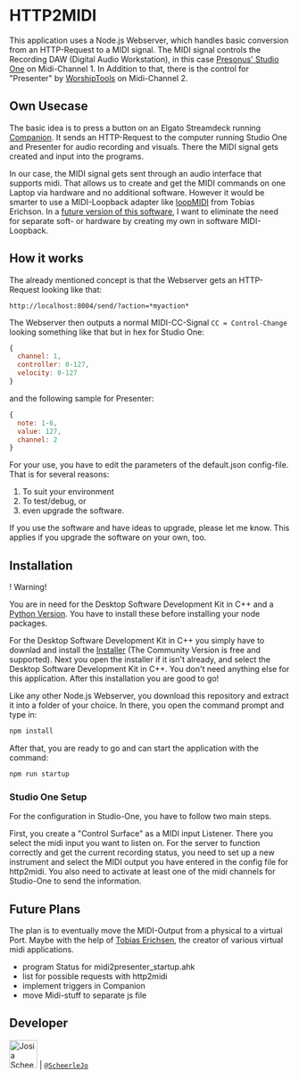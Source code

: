 # HTTP2MIDI

This application uses a Node.js Webserver, which handles basic conversion from an HTTP-Request to a MIDI signal.
The MIDI signal controls the Recording DAW (Digital Audio Workstation), in this case [Presonus' Studio One](https://www.presonus.com/products/Studio-One) on Midi-Channel 1. In Addition to that, there is the control for "Presenter" by [WorshipTools](https://www.worshiptools.com/en-us) on Midi-Channel 2.

## Own Usecase

The basic idea is to press a button on an Elgato Streamdeck running [Companion](https://github.com/bitfocus/companion). It sends an HTTP-Request to the computer running Studio One and Presenter for audio recording and visuals. There the MIDI signal gets created and input into the programs.

In our case, the MIDI signal gets sent through an audio interface that supports midi. That allows us to create and get the MIDI commands on one Laptop via hardware and no additional software.
However it would be smarter to use a MIDI-Loopback adapter like [loopMIDI](https://www.tobias-erichsen.de/software/loopmidi.html) from Tobias Erichson.
In a [future version of this software](#future_plans), I want to eliminate the need for separate soft- or hardware by creating my own in software MIDI-Loopback.

## How it works

The already mentioned concept is that the Webserver gets an HTTP-Request looking like that:

```url
http://localhost:8004/send/?action=*myaction*
```

The Webserver then outputs a normal MIDI-CC-Signal `CC = Control-Change` looking something like that but in hex for Studio One:

```js
{
  channel: 1,
  controller: 0-127,
  velocity: 0-127
}
```

and the following sample for Presenter:

```js
{
  note: 1-6,
  value: 127,
  channel: 2
}
```

For your use, you have to edit the parameters of the default.json config-file. That is for several reasons:

1. To suit your environment
2. To test/debug, or
3. even upgrade the software.

If you use the software and have ideas to upgrade, please let me know. This applies if you upgrade the software on your own, too.

## Installation

! Warning!

You are in need for the Desktop Software Development Kit in C++ and a [Python Version](https://www.python.org/downloads/). You have to install these before installing your node packages.

For the Desktop Software Development Kit in C++ you simply have to downlad and install the [Installer](https://visualstudio.microsoft.com/de/downloads/) (The Community Version is free and supported).
Next you open the installer if it isn't already, and select the Desktop Software Development Kit in C++. You don't need anything else for this application. After this installation you are good to go!

Like any other Node.js Webserver, you download this repository and extract it into a folder of your choice. In there, you open the command prompt and type in:

```cmd
npm install
```

After that, you are ready to go and can start the application with the command:

```cmd
npm run startup
```

### Studio One Setup

For the configuration in Studio-One, you have to follow two main steps.

First, you create a "Control Surface" as a MIDI input Listener. There you select the midi input you want to listen on.
For the server to function correctly and get the current recording status, you need to set up a new instrument and select the MIDI output you have entered in the config file for http2midi. You also need to activate at least one of the midi channels for Studio-One to send the information.

## Future Plans

The plan is to eventually move the MIDI-Output from a physical to a virtual Port. Maybe with the help of [Tobias Erichsen](https://www.tobias-erichsen.de/), the creator of various virtual midi applications.

- program Status for midi2presenter_startup.ahk
- list for possible requests with http2midi
- implement triggers in Companion
- move Midi-stuff to separate js file

## Developer

<img src="https://avatars.githubusercontent.com/ScheerleJo" height="50px" title="Josia Scheerle"/> | [`@ScheerleJo`](https://github.com/ScheerleJo)
